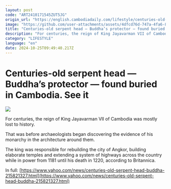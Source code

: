 ```yaml
---
layout: post
code: "ART2410171545ZUT5JG"
origin_url: "https://english.cambodiadaily.com/lifestyle/centuries-old-serpent-head-buddhas-protector-found-buried-in-cambodia-see-it-189419/"
image: "https://github.com/user-attachments/assets/4dfcd76d-747a-4fa6-8406-dc68233890fe"
title: "Centuries-old serpent head — Buddha’s protector — found buried in Cambodia. See it"
description: "For centuries, the reign of King Jayavarman VII of Cambodia was mostly lost to history."
category: "LIFESTYLE"
language: "en"
date: 2024-10-25T09:49:40.217Z
---
```


# Centuries-old serpent head — Buddha’s protector — found buried in Cambodia. See it

 ![](https://github.com/user-attachments/assets/cac05fab-26ae-414a-a4c5-ffb35126d1cb)

For centuries, the reign of King Jayavarman VII of Cambodia was mostly lost to history.

That was before archaeologists began discovering the evidence of his monarchy in the architecture around them.

The king was responsible for rebuilding the city of Angkor, building elaborate temples and extending a system of highways across the country while in power from 1181 until his death in 1220, according to Britannica.

In full: [https://www.yahoo.com/news/centuries-old-serpent-head-buddha-215821327.html](https://www.yahoo.com/news/centuries-old-serpent-head-buddha-215821327.html)